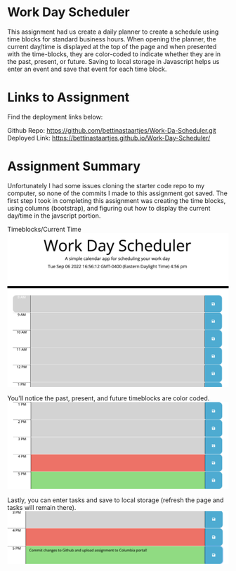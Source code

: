 # Work Day Scheduler
This assignment had us create a daily planner to create a schedule using time blocks for standard business hours. When opening the planner, the current day/time is displayed at the top of the page and when presented with the time-blocks, they are color-coded to indicate whether they are in the past, present, or future. Saving to local storage in Javascript helps us enter an event and save that event for each time block.

# Links to Assignment
Find the deployment links below:

Github Repo: https://github.com/bettinastaartjes/Work-Da-Scheduler.git
Deployed Link: https://bettinastaartjes.github.io/Work-Day-Scheduler/

# Assignment Summary
Unfortunately I had some issues cloning the starter code repo to my computer, so none of the commits I made to this assignment got saved. The first step I took in completing this assignment was creating the time blocks, using columns (bootstrap), and figuring out how to display the current day/time in the javscript portion. 

Timeblocks/Current Time
<img src="assets/time-columns.png" alt="Time and Time Blocks" title="Time and Time Blocks">

You'll notice the past, present, and future timeblocks are color coded.
<img src="assets/present-past-future.png" alt="Present Past Future" title="Present Past Future">

Lastly, you can enter tasks and save to local storage (refresh the page and tasks will remain there).
<img src= "assets/local-storage.png" alt="Local Storage" title="Local Storage">
